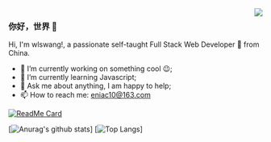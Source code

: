 

<!--
### Hi there 👋
**wlswang/wlswang** is a ✨ _special_ ✨ repository because its `README.md` (this file) appears on your GitHub profile.

Here are some ideas to get you started:

- 🔭 I’m currently working on ...
- 🌱 I’m currently learning ...
- 👯 I’m looking to collaborate on ...
- 🤔 I’m looking for help with ...
- 💬 Ask me about ...
- 📫 How to reach me: ...
- 😄 Pronouns: ...
- ⚡ Fun fact: ...
-->
<img align="right" src="https://github-readme-stats.vercel.app/api?username=wlswang&show_icons=true&icon_color=CE1D2D&text_color=718096&bg_color=ffffff&hide_title=true" />

### 你好，世界 👋
Hi, I'm wlswang!, a passionate self-taught Full Stack Web Developer 🚀 from China.
- 🔭 I’m currently working on something cool 😉;
- 🌱 I’m currently learning Javascript;
- 💬 Ask me about anything, I am happy to help;
- 📫 How to reach me: eniac10@163.com


[![ReadMe Card](https://github-readme-stats.vercel.app/api/pin/?username=wlswang&repo=wlsmusic&show_owner=true&title_color=F8854D&icon_color=F8854D)](https://github.com/wlswang/wlsmusic)

[![Anurag's github stats](https://github-readme-stats.vercel.app/api?username=wlswang&show_icons=true)]
[![Top Langs](https://github-readme-stats.vercel.app/api/top-langs/?username=wlswang)]

